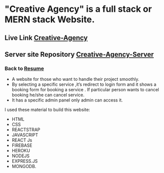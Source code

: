 # **"Creative Agency" is a full stack or MERN stack Website.**

## Live Link [Creative-Agency](https://creative-agency-port.web.app)

## Server site Repository [Creative-Agency-Server](https://github.com/Azim-Ahmed/creative-agency-server)
### Back to [Resume](https://drive.google.com/file/d/1J1O8AZANjsDNsrOgfZI-azmHBingnUAT/view?usp=sharing)

- A website for those who want to handle their project smoothly.
- By selecting a specific service ,it’s redirect to login form and  it shows a booking form for booking  a service . If particular person wants to cancel booking he/she can cancel service.
- It has a specific admin panel only admin can access it.

I used these material to build this website: 
- HTML
- CSS
- REACTSTRAP 
- JAVASCRIPT 
- REACT Js
- FIREBASE 
- HEROKU 
- NODEJS 
- EXPRESS.JS 
- MONGODB.
